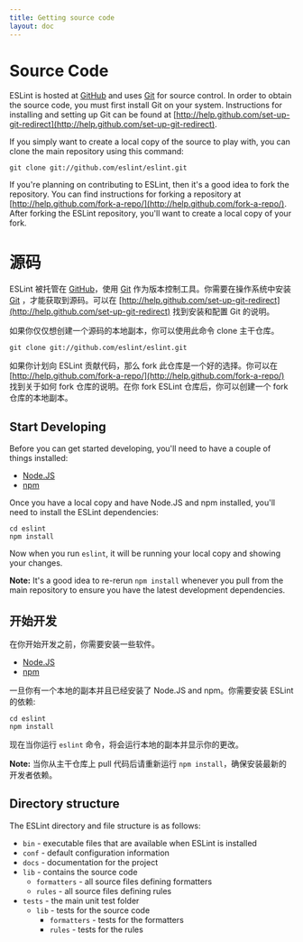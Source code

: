 ```yaml
---
title: Getting source code
layout: doc
---
```


# Source Code

ESLint is hosted at [GitHub](http://www.github.com) and uses [Git](http://git-scm.com/) for source control. In order to obtain the source code, you must first install Git on your system. Instructions for installing and setting up Git can be found at [http://help.github.com/set-up-git-redirect](http://help.github.com/set-up-git-redirect).

If you simply want to create a local copy of the source to play with, you can clone the main repository using this command:

    git clone git://github.com/eslint/eslint.git

If you're planning on contributing to ESLint, then it's a good idea to fork the repository. You can find instructions for forking a repository at [http://help.github.com/fork-a-repo/](http://help.github.com/fork-a-repo/). After forking the ESLint repository, you'll want to create a local copy of your fork.

# 源码

ESLint 被托管在 [GitHub](http://www.github.com)，使用 [Git](http://git-scm.com/) 作为版本控制工具。你需要在操作系统中安装 [Git](http://git-scm.com/) ，才能获取到源码。可以在 [http://help.github.com/set-up-git-redirect](http://help.github.com/set-up-git-redirect) 找到安装和配置 Git 的说明。

如果你仅仅想创建一个源码的本地副本，你可以使用此命令 clone 主干仓库。

    git clone git://github.com/eslint/eslint.git

如果你计划向 ESLint 贡献代码，那么 fork 此仓库是一个好的选择。你可以在 [http://help.github.com/fork-a-repo/](http://help.github.com/fork-a-repo/) 找到关于如何 fork 仓库的说明。在你 fork  ESLint 仓库后，你可以创建一个 fork 仓库的本地副本。

## Start Developing

Before you can get started developing, you'll need to have a couple of things installed:

* [Node.JS](http://nodejs.org)
* [npm](http://npmjs.org)

Once you have a local copy and have Node.JS and npm installed, you'll need to install the ESLint dependencies:

    cd eslint
    npm install

Now when you run `eslint`, it will be running your local copy and showing your changes.

**Note:** It's a good idea to re-rerun `npm install` whenever you pull from the main repository to ensure you have the latest development dependencies.

## 开始开发
在你开始开发之前，你需要安装一些软件。

* [Node.JS](http://nodejs.org)
* [npm](http://npmjs.org)

一旦你有一个本地的副本并且已经安装了 Node.JS and npm。你需要安装 ESLint 的依赖:

    cd eslint
    npm install

现在当你运行 `eslint` 命令，将会运行本地的副本并显示你的更改。

**Note:** 当你从主干仓库上 pull 代码后请重新运行 `npm install`，确保安装最新的开发者依赖。

## Directory structure


The ESLint directory and file structure is as follows:

* `bin` - executable files that are available when ESLint is installed
* `conf` - default configuration information
* `docs` - documentation for the project
* `lib` - contains the source code
    * `formatters` - all source files defining formatters
    * `rules` - all source files defining rules
* `tests` - the main unit test folder
    * `lib` - tests for the source code
        * `formatters` - tests for the formatters
        * `rules` - tests for the rules
